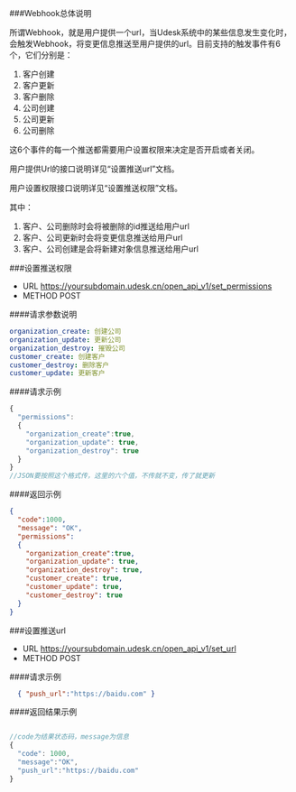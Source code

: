###Webhook总体说明

所谓Webhook，就是用户提供一个url，当Udesk系统中的某些信息发生变化时，会触发Webhook，将变更信息推送至用户提供的url。目前支持的触发事件有6个，它们分别是：
1. 客户创建
2. 客户更新
3. 客户删除
4. 公司创建
5. 公司更新
6. 公司删除

这6个事件的每一个推送都需要用户设置权限来决定是否开启或者关闭。

用户提供Url的接口说明详见“设置推送url”文档。

用户设置权限接口说明详见“设置推送权限”文档。

其中：
1. 客户、公司删除时会将被删除的id推送给用户url
2. 客户、公司更新时会将变更信息推送给用户url
3. 客户、公司创建是会将新建对象信息推送给用户url

###设置推送权限
* URL https://yoursubdomain.udesk.cn/open_api_v1/set_permissions
* METHOD POST

####请求参数说明
```yaml
organization_create: 创建公司
organization_update: 更新公司
organization_destroy: 摧毁公司
customer_create: 创建客户
customer_destroy: 删除客户
customer_update: 更新客户
```
####请求示例
```javascript
{ 
  "permissions":
  {
    "organization_create":true,
    "organization_update": true,
    "organization_destroy": true
  }
}
//JSON要按照这个格式传，这里的六个值，不传就不变，传了就更新
```

####返回示例
```json
{
  "code":1000,
  "message": "OK",
  "permissions":
  {
    "organization_create":true,
    "organization_update": true,
    "organization_destroy": true,
    "customer_create": true,
    "customer_update": true,
    "customer_destroy": true
  }
}
```
###设置推送url

* URL https://yoursubdomain.udesk.cn/open_api_v1/set_url
* METHOD POST

####请求示例
```json
  { "push_url":"https://baidu.com" }
```

####返回结果示例
```javascript

//code为结果状态码，message为信息
{ 
  "code": 1000, 
  "message":"OK",
  "push_url":"https://baidu.com"
}

```
